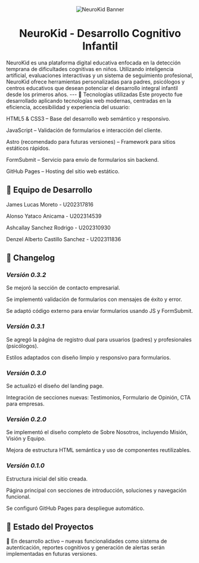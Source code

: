<div align="center"> <img src="https://i.imgur.com/qDjDCC8.png" alt="NeuroKid Banner" /> </div> <div align="center"> <h1>NeuroKid - Desarrollo Cognitivo Infantil</h1> </div>
NeuroKid es una plataforma digital educativa enfocada en la detección temprana de dificultades cognitivas en niños. Utilizando inteligencia artificial, evaluaciones interactivas y un sistema de seguimiento profesional, NeuroKid ofrece herramientas personalizadas para padres, psicólogos y centros educativos que desean potenciar el desarrollo integral infantil desde los primeros años.
---
🚀 Tecnologías utilizadas
Este proyecto fue desarrollado aplicando tecnologías web modernas, centradas en la eficiencia, accesibilidad y experiencia del usuario:

HTML5 & CSS3 – Base del desarrollo web semántico y responsivo.

JavaScript – Validación de formularios e interacción del cliente.

Astro (recomendado para futuras versiones) – Framework para sitios estáticos rápidos.

FormSubmit – Servicio para envío de formularios sin backend.

GitHub Pages – Hosting del sitio web estático.

👥 Equipo de Desarrollo
---
James Lucas Moreto - U202317816

Alonso Yataco Anicama - U202314539

Ashcallay Sanchez Rodrigo - U202310930

Denzel Alberto Castillo Sanchez - U202311836

📜 Changelog
---
### _Versión 0.3.2_
Se mejoró la sección de contacto empresarial.

Se implementó validación de formularios con mensajes de éxito y error.

Se adaptó código externo para enviar formularios usando JS y FormSubmit.

### _Versión 0.3.1_
Se agregó la página de registro dual para usuarios (padres) y profesionales (psicólogos).

Estilos adaptados con diseño limpio y responsivo para formularios.

### _Versión 0.3.0_
Se actualizó el diseño del landing page.

Integración de secciones nuevas: Testimonios, Formulario de Opinión, CTA para empresas.

### _Versión 0.2.0_
Se implementó el diseño completo de Sobre Nosotros, incluyendo Misión, Visión y Equipo.

Mejora de estructura HTML semántica y uso de componentes reutilizables.

### _Versión 0.1.0_
Estructura inicial del sitio creada.

Página principal con secciones de introducción, soluciones y navegación funcional.

Se configuró GitHub Pages para despliegue automático.

📌 Estado del Proyectos
---
🔧 En desarrollo activo – nuevas funcionalidades como sistema de autenticación, reportes cognitivos y generación de alertas serán implementadas en futuras versiones.

